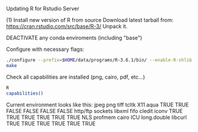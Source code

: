 Updating R for Rstudio Server

(1) Install new version of R from source
Download latest tarball from: https://cran.rstudio.com/src/base/R-3/
Unpack it.

DEACTIVATE any conda enviroments (including "base")

Configure with necessary flags:
```bash
./configure --prefix=$HOME/data/programs/R-3.6.1/bin/ --enable-R-shlib --with-blas --with-lapack --with-x --enable-memory-profiling
make
```

Check all capabilities are installed (png, cairo, pdf, etc...)
```bash
R
capabilities()
```
Current environment looks like this:
       jpeg         png        tiff       tcltk         X11        aqua 
       TRUE        TRUE       FALSE       FALSE       FALSE       FALSE 
   http/ftp     sockets      libxml        fifo      cledit       iconv 
       TRUE        TRUE        TRUE        TRUE        TRUE        TRUE 
        NLS     profmem       cairo         ICU long.double     libcurl 
       TRUE        TRUE        TRUE        TRUE        TRUE        TRUE 





